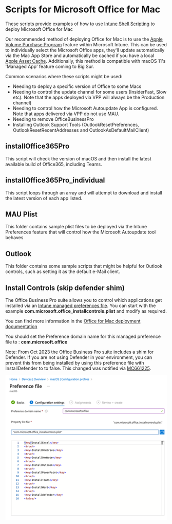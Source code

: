 # Scripts for Microsoft Office for Mac

These scripts provide examples of how to use [Intune Shell Scripting](https://docs.microsoft.com/en-us/mem/intune/apps/macos-shell-scripts) to deploy Microsoft Office for Mac

Our recommended method of deploying Office for Mac is to use the [Apple Volume Purchase Program](https://docs.microsoft.com/en-us/mem/intune/apps/vpp-apps-ios) feature within Microsoft Intune. This can be used to individually select the Microsoft Office apps, they'll update automatically via the Mac App Store and automatically be cached if you have a local [Apple Asset Cache](https://support.apple.com/en-gb/guide/mac-help/mchl9388ba1b/mac). Additionally, this method is compatible with macOS 11's 'Managed App' feature coming to Big Sur.

Common scenarios where these scripts might be used:

- Needing to deploy a specific version of Office to some Macs
- Needing to control the update channel for some users (InsiderFast, Slow etc). Note that the apps deployed via VPP will always be the Production channel)
- Needing to control how the Microsoft Autoupdate App is configured. Note that apps delivered via VPP do not use MAU.
- Needing to remove OfficeBusinessPro
- Installing Outlook Support Tools (OutlookResetPreferences, OutlookResetRecentAddresses and OutlookAsDefaultMailClient)


## installOffice365Pro
This script will check the version of macOS and then install the latest available build of Office365, including Teams.

## installOffice365Pro_individual
This script loops through an array and will attempt to download and install the latest version of each app listed.

## MAU Plist
This folder contains sample plist files to be deployed via the Intune Preferences feature that will control how the Microsoft Autoupdate tool behaves

## Outlook
This folder contains some sample scripts that might be helpful for Outlook controls, such as setting it as the default e-Mail client.

## Install Controls (skip defender shim)
The Office Business Pro suite allows you to control which applications get installed via an [Intune managed preferences file](https://learn.microsoft.com/en-us/mem/intune/configuration/preference-file-settings-macos). You can start with the example **com.microsoft.office_installcontrols.plist** and modify as required.

You can find more information in the [Office for Mac deployment documentation](https://learn.microsoft.com/en-us/deployoffice/mac/preferences-office#excluding-apps)

You should set the Preference domain name for this managed preference file to : **com.microsoft.office**

Note: From Oct 2023 the Office Business Pro suite includes a shim for Defender. If you are not using Defender in your environment, you can prevent this from being installed by using this preference file with InstallDefender to to false. This changed was notified via [MC661225](https://admin.microsoft.com/AdminPortal/Home?ref=MessageCenter/:/messages/MC661225).

![Alt text](image.png)